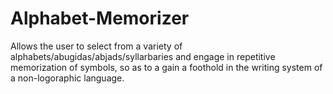 # Alphabet-Memorizer
 Allows the user to select from a variety of alphabets/abugidas/abjads/syllarbaries and engage in repetitive memorization of symbols, so as to a gain a foothold in the writing system of a non-logoraphic language. 
